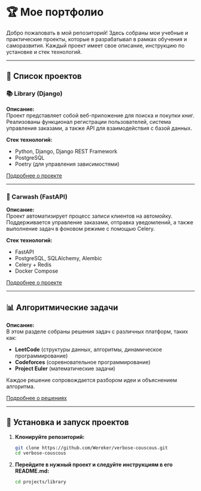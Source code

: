 # 🏆 Мое портфолио

Добро пожаловать в мой репозиторий! Здесь собраны мои учебные и практические проекты, которые я разрабатывал в рамках обучения и саморазвития. Каждый проект имеет свое описание, инструкцию по установке и стек технологий.

---

## 📌 Список проектов

### 📚 Library (Django)
**Описание:**  
Проект представляет собой веб-приложение для поиска и покупки книг. Реализованы функционал регистрации пользователей, система управления заказами, а также API для взаимодействия с базой данных.

**Стек технологий:**
- Python, Django, Django REST Framework
- PostgreSQL
- Poetry (для управления зависимостями)

[Подробнее о проекте](projects/library/README.md)

---

### 🚗 Carwash (FastAPI)
**Описание:**  
Проект автоматизирует процесс записи клиентов на автомойку. Поддерживается управление заказами, отправка уведомлений, а также выполнение задач в фоновом режиме с помощью Celery.

**Стек технологий:**
- FastAPI
- PostgreSQL, SQLAlchemy, Alembic
- Celery + Redis
- Docker Compose

[Подробнее о проекте](projects/carwash/README.md)

---

## 📊 Алгоритмические задачи
**Описание:**  
В этом разделе собраны решения задач с различных платформ, таких как:
- **LeetCode** (структуры данных, алгоритмы, динамическое программирование)
- **Codeforces** (соревновательное программирование)
- **Project Euler** (математические задачи)

Каждое решение сопровождается разбором идеи и объяснением алгоритма.

[Подробнее о решениях](algorithms/README.md)

---

## 🚀 Установка и запуск проектов

1. **Клонируйте репозиторий:**
   ```bash
   git clone https://github.com/Wereker/verbose-couscous.git
   cd verbose-couscous
   ```

2. **Перейдите в нужный проект и следуйте инструкциям в его README.md:**

    ```bash
    cd projects/library
    ```